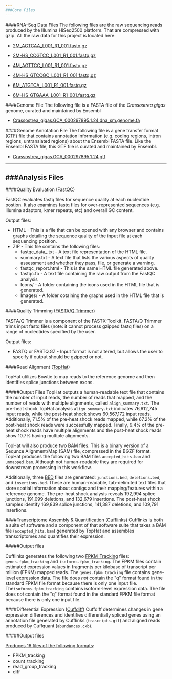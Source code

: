 ```yaml
---
###Core Files
---
```

####RNA-Seq Data Files
The following files are the raw sequencing reads produced by the Illumina HiSeq2500 platform.  That are compressed with gzip. All the raw data for this project is located here: 

* [2M_AGTCAA_L001_R1_001.fastq.gz](http://owl.fish.washington.edu/nightingales/C_gigas/2M_AGTCAA_L001_R1_001.fastq.gz)

* [2M-HS_CCGTCC_L001_R1_001.fastq.gz](http://owl.fish.washington.edu/nightingales/C_gigas/2M-HS_CCGTCC_L001_R1_001.fastq.gz)

* [4M_AGTTCC_L001_R1_001.fastq.gz](http://owl.fish.washington.edu/nightingales/C_gigas/4M_AGTTCC_L001_R1_001.fastq.gz)

* [4M-HS_GTCCGC_L001_R1_001.fastq.gz](http://owl.fish.washington.edu/nightingales/C_gigas/4M-HS_GTCCGC_L001_R1_001.fastq.gz)

* [6M_ATGTCA_L001_R1_001.fastq.gz](http://owl.fish.washington.edu/nightingales/C_gigas/6M_ATGTCA_L001_R1_001.fastq.gz)

* [6M-HS_GTGAAA_L001_R1_001.fastq.gz](http://owl.fish.washington.edu/nightingales/C_gigas/6M-HS_GTGAAA_L001_R1_001.fastq.gz)

####Genome File
The following file is a FASTA file of the <em>Crassostrea gigas</em> genome, curated and maintained by Ensembl

* [Crassostrea_gigas.GCA_000297895.1.24.dna_sm.genome.fa](http://eagle.fish.washington.edu/trilobite/Crassostrea_gigas_ensembl_tracks/Crassostrea_gigas.GCA_000297895.1.24.fa)

####Genome Annotation File
The following file is a gene transfer format ([GTF](http://uswest.ensembl.org/info/website/upload/gff.html?redirect=no)) file that contains annotation information (e.g. coding regions, intron regions, untranslated regions) about the Ensembl FASTA file.  Like the Ensembl FASTA file, this GTF file is curated and maintained by Ensembl.

* [Crassostrea_gigas.GCA_000297895.1.24.gtf](http://eagle.fish.washington.edu/trilobite/Crassostrea_gigas_ensembl_tracks/Crassostrea_gigas.GCA_000297895.1.24.gtf)

---
###Analysis Files
---

####Quality Evaluation ([FastQC](http://www.bioinformatics.babraham.ac.uk/projects/fastqc/))

FastQC evaluates fastq files for sequence quality at each nucleotide postion. It also examines fastq files for over-represented sequences (e.g. Illumina adaptors, kmer repeats, etc) and overall GC content. 

Output files:

* HTML - This is a file that can be opened with any browser and contains graphs detailing the sequence quality of the input file at each sequencing position.
* ZIP - This file contains the following files:
  - fastqc_data_.txt - A text file representation of the HTML file.
  - summary.txt - A text file that lists the various aspects of quality assessment and whether they pass, file, or generate a warning.
  - fastqc_report.html - This is the same HTML file generated above.
  - fastqc.fo - A text file containing the raw output from the FastQC analysis
  - Icons/ - A folder containing the icons used in the HTML file that is generated.
  - Images/ - A folder cotaining the graphs used in the HTML file that is generated.

####Quality Trimming ([FASTA/Q Trimmer](http://hannonlab.cshl.edu/fastx_toolkit/))

FASTA/Q Trimmer is a component of the FASTX-Toolkit. FASTA/Q Trimmer trims input fastq files (note: it cannot process gzipped fastq files) on a range of nucleotides specified by the user.

Output files:

* FASTQ or FASTQ.GZ - Input format is not altered, but allows the user to specify if output should be gzipped or not.

####Read Alignment ([TopHat](http://ccb.jhu.edu/software/tophat/index.shtml))

TopHat utilizes Bowtie to map reads to the reference genome and then identifies splice junctions between exons.

#####Output Files
TopHat outputs a human-readable text file that contains the number of input reads, the number of reads that mapped, and the number of reads with multiple alignments, called ```align_summary.txt```. The pre-heat shock TopHat analysis ```align_summary.txt``` indicates 76,612,745 input reads, while the post-heat shock shows 60,567,172 input reads. Additionally, 71.5% of the pre-heat shock reads mapped, while 67.2% of the post-heat shock reads were successfully mapped. Finally, 9.4% of the pre-heat shock reads have multiple alignments and the post-heat shock reads show 10.7% having multiple alignments.

TopHat will also produce two [BAM](http://samtools.github.io/hts-specs/SAMv1.pdf) files. This is a binary version of a Sequnce Alignment/Map (SAM) file, compressed in the BGZF format. TopHat produces the following two BAM files ```accepted_hits.bam``` and ```unmapped.bam```. Although not human-readable they are required for downstream processing in this workflow.

Additionally, three [BED](genome.ucsc.edu/FAQ/FAQformat.html#format1) files are generated: ```junctions.bed```, ```deletions.bed```, and ```insertions.bed```. These are human-readable, tab-delimited text files that store spatial information about contigs and their mapping/features within a reference genome. The pre-heat shock analysis reveals 192,994 splice junctions, 191,099 deletions, and 132,679 insertions. The post-heat shock samples identify 169,839 splice junctions, 141,387 deletions, and 109,791 insertions.

####Transcriptome Assembly & Quantification ([Cufflinks](http://cole-trapnell-lab.github.io/cufflinks/cufflinks/index.html))
Cufflinks is both a suite of software and a component of that software suite that takes a BAM file (```accepted_hits.bam```) generated by TopHat and assembles transcriptomes and quantifies their expression.

#####Output files

Cufflinks generates the following two [FPKM_Tracking](http://www.broadinstitute.org/cancer/software/genepattern/gp_guides/file-formats/sections/fpkm_tracking) files: ```genes.fpkm_tracking``` and ```isoforms.fpkm_tracking```. The FPKM files contain estimated expression values in fragments per kilobase of transcript per million (FPKM) mapped reads. The ```genes.fpkm_tracking``` file contains gene-level expression data. The file does <em>not</em> contain the "q" format found in the standard FPKM file format because there is only one input file. The```isoforms.fpkm_tracking``` contains isoform-level expression data. The file does <em>not</em> contain the "q" format found in the standard FPKM file format because there is only one input file.


####Differential Expression ([Cuffdiff](http://cole-trapnell-lab.github.io/cufflinks/cuffdiff/index.html))
Cuffdiff determines changes in gene expression differences and identifies differentially spliced genes using an annotation file generated by Cufflinks (```trascripts.gtf```) and aligned reads produced by Cuffquant (```abundances.cxb```).

#####Output files

[Produces 16 files of the following formats](http://cole-trapnell-lab.github.io/cufflinks/cuffdiff/index.html):
* FPKM_tracking
* count_tracking
* read_group_tracking
* diff
